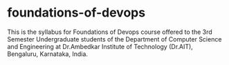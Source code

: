 # foundations-of-devops
This is the syllabus for Foundations of Devops course offered to the 3rd Semester Undergraduate students of the Department of Computer Science and Engineering at Dr.Ambedkar Institute of Technology (Dr.AIT), Bengaluru, Karnataka, India.
